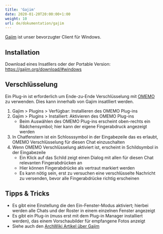 ```yaml
---
title: 'Gajim'
date: 2020-01-20T20:00:00+1:00
weight: 10
url: de/dokumentation/gajim
---
```


[Gajim](https://gajim.org/) ist unser bevorzugter Client für Windows.

## Installation

Download eines Insatllers oder der Portable Version: https://gajim.org/download/#windows

## Verschlüsselung

Ein Plug-in ist erforderlich um Ende-zu-Ende Verschlüsselung mit [OMEMO](/documentation/omemo/) zu verwenden. Dies kann innerhalb von Gajim insatlliert werden.

1. Gajim > Plugins > Verfügbar: Installieren des OMEMO Plug-ins
2. Gajim > Plugins > Installiert: Aktivieren des OMEMO Plug-ins
	- Beim Auswählen des OMEMO Plug-ins erscheint oben-rechts ein Rädchensymbol; hier kann der eigene Fingerabdruck angezeigt werden
3. In Chatfenstern ist ein Schlosssymbol in der Eingabezeile das es erlaubt, OMEMO Verschlüsselung für diesen Chat einzuschalten
4. Wenn OMEMO Verschlüsselung aktiviert ist, erscheint in Schildsymbol in der Eingabezeile
	- Ein Klick auf das Schild zeigt einen Dialog mit allen für diesen Chat relevanten Fingerabdrücken an
	- Hier können Fingerabdrücke als vertraut markiert werden
	- Es kann nötig sein, erst zu versuchen eine verschlüsselte Nachricht zu versenden, bevor alle Fingerabdrücke richtig erscheinen

## Tipps & Tricks

* Es gibt eine Einstellung die den Ein-Fenster-Modus aktiviert; hierbei werden alle Chats und der Roster in einem einzelnen Fenster angezeigt
* Es gibt ein Plug-in (muss erst mit dem Plug-in Manager installiert werden), das einem Vorschaubilder für empfangene Fotos anzeigt
* Siehe auch den [ArchWiki Artikel über Gajim](https://wiki.archlinux.org/index.php/Gajim)
